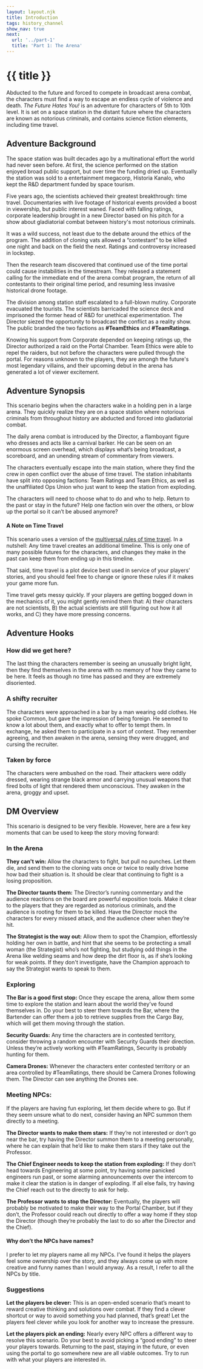 ```yaml
---
layout: layout.njk
title: Introduction
tags: history_channel
show_nav: true
next:
  url: '../part-1'
  title: 'Part 1: The Arena'
---
```


# {{ title }}

Abducted to the future and forced to compete in broadcast arena combat, the characters must find a way to escape an endless cycle of violence and death. _The Future Hates You!_ is an adventure for characters of 5th to 10th level. It is set on a space station in the distant future where the characters are known as notorious criminals, and contains science fiction elements, including time travel.

## Adventure Background

The space station was built decades ago by a multinational effort the world had never seen before. At first, the science performed on the station enjoyed broad public support, but over time the funding dried up. Eventually the station was sold to a entertainment megacorp, Historia Kanalo, who kept the R&D department funded by space tourism.

Five years ago, the scientists achieved their greatest breakthrough: time travel. Documentaries with live footage of historical events provided a boost in viewership, but public interest waned. Faced with falling ratings, corporate leadership brought in a new Director based on his pitch for a show about gladiatorial combat between history's most notorious criminals.

It was a wild success, not least due to the debate around the ethics of the program. The addition of cloning vats allowed a “contestant” to be killed one night and back on the field the next. Ratings and controversy increased in lockstep.

Then the research team discovered that continued use of the time portal could cause instabilities in the timestream. They released a statement calling for the immediate end of the arena combat program, the return of all contestants to their original time period, and resuming less invasive historical drone footage.

The division among station staff escalated to a full-blown mutiny. Corporate evacuated the tourists. The scientists barricaded the science deck and imprisoned the former head of R&D for unethical experimentation. The Director siezed the opportunity to broadcast the conflict as a reality show. The public branded the two factions as **#TeamEthics** and **#TeamRatings**.

Knowing his support from Corporate depended on keeping ratings up, the Director authorized a raid on the Portal Chamber. Team Ethics were able to repel the raiders, but not before the characters were pulled through the portal. For reasons unknown to the players, they are amongh the future's most legendary villains, and their upcoming debut in the arena has generated a lot of viewer excitement.

## Adventure Synopsis

This scenario begins when the characters wake in a holding pen in a large arena. They quickly realize they are on a space station where notorious criminals from throughout history are abducted and forced into gladiatorial combat.

The daily arena combat is introduced by the Director, a flamboyant figure who dresses and acts like a carnival barker. He can be seen on an enormous screen overhead, which displays what’s being broadcast, a scoreboard, and an unending stream of commentary from viewers.

The characters eventually escape into the main station, where they find the crew in open conflict over the abuse of time travel. The station inhabitants have split into opposing factions: Team Ratings and Team Ethics, as well as the unaffiliated Ops Union who just want to keep the station from exploding.

The characters will need to choose what to do and who to help. Return to the past or stay in the future? Help one faction win over the others, or blow up the portal so it can’t be abused anymore?

<aside class="text--rules-sidebar">

#### A Note on Time Travel

This scenario uses a version of the [multiversal rules of time travel](https://www.bleedingcool.com/2013/09/04/the-new-marvel-rules-of-time-travel-courtesy-of-battle-of-the-atom-spoilers/). In a nutshell: Any time travel creates an additional timeline. This is only one of many possible futures for the characters, and changes they make in the past can keep them from ending up in this timeline.

That said, time travel is a plot device best used in service of your players’ stories, and you should feel free to change or ignore these rules if it makes your game more fun.

Time travel gets messy quickly. If your players are getting bogged down in the mechanics of it, you might gently remind them that: A) their characters are not scientists, B) the actual scientists are still figuring out how it all works, and C) they have more pressing concerns.

</aside>

## Adventure Hooks

### How did we get here?

The last thing the characters remember is seeing an unusually bright light, then they find themselves in the arena with no memory of how they came to be here. It feels as though no time has passed and they are extremely disoriented.

### A shifty recruiter

The characters were approached in a bar by a man wearing odd clothes. He spoke Common, but gave the impression of being foreign. He seemed to know a lot about them, and exactly what to offer to tempt them. In exchange, he asked them to participate in a sort of contest. They remember agreeing, and then awaken in the arena, sensing they were drugged, and cursing the recruiter.

### Taken by force

The characters were ambushed on the road. Their attackers were oddly dressed, wearing strange black armor and carrying unusual weapons that fired bolts of light that rendered them unconscious. They awaken in the arena, groggy and upset.

## DM Overview

This scenario is designed to be very flexible. However, here are a few key moments that can be used to keep the story moving forward:

### In the Arena

**They can't win:** Allow the characters to fight, but pull no punches. Let them die, and send them to the cloning vats once or twice to really drive home how bad their situation is. It should be clear that continuing to fight is a losing proposition.

**The Director taunts them:** The Director’s running commentary and the audience reactions on the board are powerful exposition tools. Make it clear to the players that they are regarded as notorious criminals, and the audience is rooting for them to be killed. Have the Director mock the characters for every missed attack, and the audience cheer when they’re hit.

**The Strategist is the way out:** Allow them to spot the Champion, effortlessly holding her own in battle, and hint that she seems to be protecting a small woman (the Strategist) who’s not fighting, but studying odd things in the Arena like welding seams and how deep the dirt floor is, as if she’s looking for weak points. If they don't investigate, have the Champion approach to say the Strategist wants to speak to them.

### Exploring

**The Bar is a good first stop:** Once they escape the arena, allow them some time to explore the station and learn about the world they’ve found themselves in. Do your best to steer them towards the Bar, where the Bartender can offer them a job to retrieve supplies from the Cargo Bay, which will get them moving through the station.

**Security Guards:** Any time the characters are in contested territory, consider throwing a random encounter with Security Guards their direction. Unless they’re actively working with #TeamRatings, Security is probably hunting for them.

**Camera Drones:** Whenever the characters enter contested territory or an area controlled by #TeamRatings, there should be Camera Drones following them. The Director can see anything the Drones see.

### Meeting NPCs:

If the players are having fun exploring, let them decide where to go. But if they seem unsure what to do next, consider having an NPC summon them directly to a meeting.

**The Director wants to make them stars:** If they’re not interested or don’t go near the bar, try having the Director summon them to a meeting personally, where he can explain that he’d like to make them stars if they take out the Professor.

**The Chief Engineer needs to keep the station from exploding:** If they don’t head towards Engineering at some point, try having some panicked engineers run past, or some alarming announcements over the intercom to make it clear the station is in danger of exploding. If all else fails, try having the Chief reach out to the directly to ask for help.

**The Professor wants to stop the Director:** Eventually, the players will probably be motivated to make their way to the Portal Chamber, but if they don’t, the Professor could reach out directly to offer a way home if they stop the Director (though they’re probably the last to do so after the Director and the Chief).

<aside class="text--rules-sidebar">

#### Why don’t the NPCs have names?

I prefer to let my players name all my NPCs. I’ve found it helps the players feel some ownership over the story, and they always come up with more creative and funny names than I would anyway. As a result, I refer to all the NPCs by title.

</aside>

### Suggestions

**Let the players be clever:** This is an open-ended scenario that’s meant to reward creative thinking and solutions over combat. If they find a clever shortcut or way to avoid something you had planned, that’s great! Let the players feel clever while you look for another way to increase the pressure.

**Let the players pick an ending:** Nearly every NPC offers a different way to resolve this scenario. Do your best to avoid picking a “good ending” to steer your players towards. Returning to the past, staying in the future, or even using the portal to go somewhere new are all viable outcomes. Try to run with what your players are interested in.
